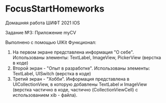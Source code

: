 # FocusStartHomeworks
Домашняя работа ШИФТ 2021 IOS

Задание №3:
Приложение myCV

Выполнено с помощью UIKit
Функционал:
1. На первом экране представлена информация "О себе". Использованы элементы: TextLabel, ImageView, PickerView (верстка в коде)
2. Второй экран - "Опыт в разработке". Использованы элементы: TextLabel, UISwitch (верстка в коде)
3. Третий экран - "Хобби". Информация представлена в UICollectionView, в которую добавлены TextLabel и ImageView (верстка частично в коде, частично (CollectionViewCell) с использованием xib - файла).
